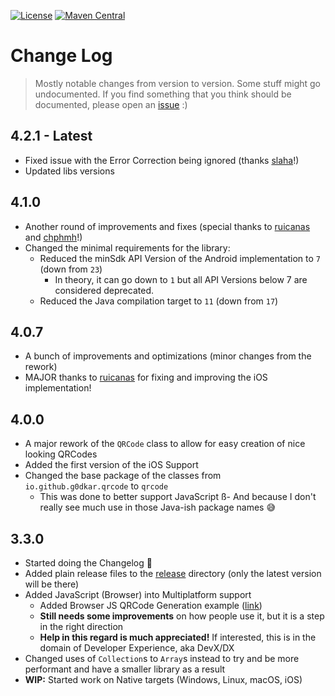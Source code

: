 [![License](https://img.shields.io/github/license/g0dkar/qrcode-kotlin)](LICENSE)
[![Maven Central](https://img.shields.io/maven-central/v/io.github.g0dkar/qrcode-kotlin.svg?label=Maven%20Central)](https://search.maven.org/search?q=g:%22io.github.g0dkar%22%20AND%20a:%22qrcode-kotlin%22)

# Change Log

> Mostly notable changes from version to version. Some stuff might go undocumented. If you find something that you think
> should be documented, please open an [issue](https://github.com/g0dkar/qrcode-kotlin/issues) :)

## 4.2.1 - Latest

- Fixed issue with the Error Correction being ignored (thanks [slaha](https://github.com/slaha)!)
- Updated libs versions

## 4.1.0

- Another round of improvements and fixes (special thanks to [ruicanas](https://github.com/ruicanas) and [chphmh](https://github.com/chphmh)!)
- Changed the minimal requirements for the library:
  - Reduced the minSdk API Version of the Android implementation to `7` (down from `23`)
    - In theory, it can go down to `1` but all API Versions below 7 are considered deprecated.
  - Reduced the Java compilation target to `11` (down from `17`)

## 4.0.7

- A bunch of improvements and optimizations (minor changes from the rework)
- MAJOR thanks to [ruicanas](https://github.com/ruicanas) for fixing and improving the iOS implementation!

## 4.0.0

- A major rework of the `QRCode` class to allow for easy creation of nice looking QRCodes
- Added the first version of the iOS Support
- Changed the base package of the classes from `io.github.g0dkar.qrcode` to `qrcode`
  - This was done to better support JavaScript
  ß- And because I don't really see much use in those Java-ish package names 😅

## 3.3.0

- Started doing the Changelog 🥲
- Added plain release files to the [release](release) directory (only the latest version will be there)
- Added JavaScript (Browser) into Multiplatform support
    - Added Browser JS QRCode Generation example ([link](examples/js/qrcode-example.html))
    - **Still needs some improvements** on how people use it, but it is a step in the right direction
    - **Help in this regard is much appreciated!** If interested, this is in the domain of Developer Experience, aka
      DevX/DX
- Changed uses of `Collection`s to `Array`s instead to try and be more performant and have a smaller library as a result
- **WIP:** Started work on Native targets (Windows, Linux, macOS, iOS)
